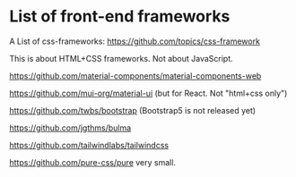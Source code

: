 # List of front-end frameworks

A List of css-frameworks: https://github.com/topics/css-framework

This is about HTML+CSS frameworks. Not about JavaScript.

https://github.com/material-components/material-components-web

https://github.com/mui-org/material-ui (but for React. Not "html+css only")

https://github.com/twbs/bootstrap (Bootstrap5 is not released yet)

https://github.com/jgthms/bulma

https://github.com/tailwindlabs/tailwindcss

https://github.com/pure-css/pure very small.
